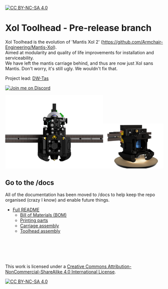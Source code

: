 [![CC BY-NC-SA 4.0][cc-by-nc-sa-shield]][cc-by-nc-sa]

# Xol Toolhead - Pre-release branch
Xol Toolhead is the evolution of 'Mantis Xol 2' (<https://github.com/Armchair-Engineering/Mantis-Xol>).<br/>
Aimed at modularity and quality of life improvements for installation and serviceability.<br/>
We have left the mantis carriage behind, and thus are now just Xol sans Mantis. Don't worry, it's still ugly. We wouldn't fix that.

Project lead: [DW-Tas](https://github.com/DW-Tas)

[![Join me on Discord](https://discord.com/api/guilds/1029426383614648421/widget.png?style=banner2)](https://discord.gg/armchairengineeringsux)

<img src='docs/assets/images/Xol-Toolhead_render.PNG' width=62% /><img src='docs/assets/images/Xol-Toolhead_Beta_No-fans-faceplate.png' width=38% />

## Go to the /docs
All of the documentation has been moved to /docs to help keep the repo organised (crazy I know) and enable future things.
* [Full README](docs/README.md)
  * [Bill of Materials (BOM)](docs/BOM.md)
  * [Printing parts](docs/printing.md)
  * [Carriage assembly](docs/xol_carriage_assembly.md)
  * [Toolhead assembly](docs/toolhead_assembly.md)

<br/><br/><br/><br/>


This work is licensed under a
[Creative Commons Attribution-NonCommercial-ShareAlike 4.0 International License][cc-by-nc-sa].

[![CC BY-NC-SA 4.0][cc-by-nc-sa-image]][cc-by-nc-sa]

[cc-by-nc-sa]: http://creativecommons.org/licenses/by-nc-sa/4.0/
[cc-by-nc-sa-image]: https://licensebuttons.net/l/by-nc-sa/4.0/88x31.png
[cc-by-nc-sa-shield]: https://img.shields.io/badge/License-CC%20BY--NC--SA%204.0-lightgrey.svg